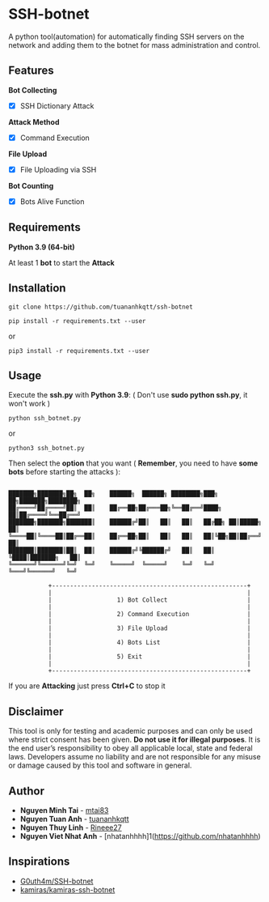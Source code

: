 # SSH-botnet
A python tool(automation) for automatically finding SSH servers on the network and adding them to the botnet for mass administration and control.

## Features

**Bot Collecting**

- [x] SSH Dictionary Attack

**Attack Method**

- [x] Command Execution

**File Upload**

- [x] File Uploading via SSH

**Bot Counting**

- [x] Bots Alive Function

## Requirements

**Python 3.9 (64-bit)**

At least 1 **bot** to start the **Attack**

## Installation

```
git clone https://github.com/tuananhkqtt/ssh-botnet
```


```
pip install -r requirements.txt --user
```
or
```
pip3 install -r requirements.txt --user
```

## Usage

Execute the **ssh.py** with **Python 3.9**: ( Don't use **sudo python ssh.py**, it won't work )
```
python ssh_botnet.py
```    
or
```
python3 ssh_botnet.py
```   

Then select the **option** that you want ( **Remember**, you need to have **some bots** before starting the attacks ):

```    

███████╗███████╗██╗  ██╗    ██████╗  ██████╗ ████████╗███╗   ██╗███████╗████████╗
██╔════╝██╔════╝██║  ██║    ██╔══██╗██╔═══██╗╚══██╔══╝████╗  ██║██╔════╝╚══██╔══╝
███████╗███████╗███████║    ██████╔╝██║   ██║   ██║   ██╔██╗ ██║█████╗     ██║   
╚════██║╚════██║██╔══██║    ██╔══██╗██║   ██║   ██║   ██║╚██╗██║██╔══╝     ██║   
███████║███████║██║  ██║    ██████╔╝╚██████╔╝   ██║   ██║ ╚████║███████╗   ██║   
╚══════╝╚══════╝╚═╝  ╚═╝    ╚═════╝  ╚═════╝    ╚═╝   ╚═╝  ╚═══╝╚══════╝   ╚═╝   

           +------------------------------------------------------+
           |                                                      |
           |                  1) Bot Collect                      |
           |                                                      |
           |                  2) Command Execution                |
           |                                                      |
           |                  3) File Upload                      |
           |                                                      |
           |                  4) Bots List                        |
           |                                                      |
           |                  5) Exit                             |
           |                                                      |
           +------------------------------------------------------+
```

If you are **Attacking** just press **Ctrl+C** to stop it

## Disclaimer

This tool is only for testing and academic purposes and can only be used where strict consent has been given. **Do not use it for illegal purposes**. It is the end user’s responsibility to obey all applicable local, state and federal laws. Developers assume no liability and are not responsible for any misuse or damage caused by this tool and software in general.

## Author
* **Nguyen Minh Tai** - [mtai83](https://github.com/mtai83)
* **Nguyen Tuan Anh** - [tuananhkqtt](https://github.com/tuananhkqtt)
* **Nguyen Thuy Linh** - [Rineee27](https://github.com/Rineee27)
* **Nguyen Viet Nhat Anh** - [nhatanhhhh]1(https://github.com/nhatanhhhh)

## Inspirations

- [G0uth4m/SSH-botnet](https://github.com/G0uth4m/SSH-botnet)
- [kamiras/kamiras-ssh-botnet](https://github.com/kamiras/kamiras-ssh-botnet)